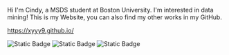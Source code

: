 Hi I'm Cindy, a MSDS student at Boston University. I'm interested in data mining! This is my Website, you can also find my other works in my GitHub.

https://xyyy9.github.io/

![Static Badge](https://img.shields.io/badge/python-97FFFF) ![Static Badge](https://img.shields.io/badge/deep%20learning-98F5FF) ![Static Badge](https://img.shields.io/badge/natural%20language%20processing-96FEEE)